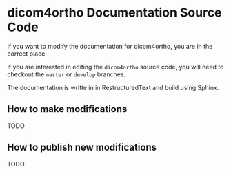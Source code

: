 # dicom4ortho Documentation Source Code

If you want to modify the documentation for dicom4ortho, you are in the correct
place.

If you are interested in editing the `dicom4ortho` source code, you will need
to checkout the `master` or `develop` branches.

The documentation is writte in in RestructuredText and build using Sphinx.

## How to make modifications

TODO

## How to publish new modifications

TODO
